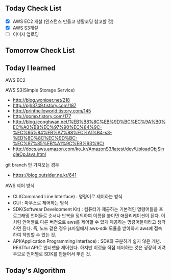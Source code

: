 ## Today Check List

- [x] AWS EC2 개설 (인스턴스 만들고 생활코딩 참고할 것)
- [x] AWS S3개설
- [ ] 이미지 업로딩

## Tomorrow Check List



## Today I learned

AWS EC2



AWS S3(Simple Storage Service)

* http://blog.woniper.net/218
* http://pjh3749.tistory.com/187
* http://printhelloworld.tistory.com/145
* http://gomp.tistory.com/177
* http://blog.jeonghwan.net/%EB%B8%8C%EB%9D%BC%EC%9A%B0%EC%A0%B8%EC%97%90%EC%84%9C-%EC%95%84%EB%A7%88%EC%A1%B4-s3-%ED%8C%8C%EC%9D%BC-%EC%97%85%EB%A1%9C%EB%93%9C/
* http://docs.aws.amazon.com/ko_kr/AmazonS3/latest/dev/UploadObjSingleOpJava.html



git branch 안 가져오는 경우

* https://blog.outsider.ne.kr/641



AWS 제어 방식

* CLI(Command Line Interface) : 명령어로 제어하는 방식
* GUI : 마우스로 제어하는 방식
* SDK(Softwear Development Kit) : 컴퓨터가 제공하는 기본적인 명령어들을 프로그래밍 언어들로 순서나 반복을 정의하여 이름을 붙이면 애플리케이션이 된다. 이처럼 언어별로 다른 버전으로 aws를 제어할 수 있게 제공하는 명령어들이라고 생각하면 된다. 즉, 노드 같은 경우 js파일에서 aws-sdk 모듈을  받아와서 aws에 접속하여 작업할 수 있는 것.
* API(Application Programming Interface) : SDK와 구분하기 쉽지 않은 개념. RESTful API로 인터넷을 제어한다. 하지만 이것을 직접 제어하는 것은 굉장히 어려우므로 언어별로 SDK를 만들어서 뿌린 것. 



## Today's Algorithm

